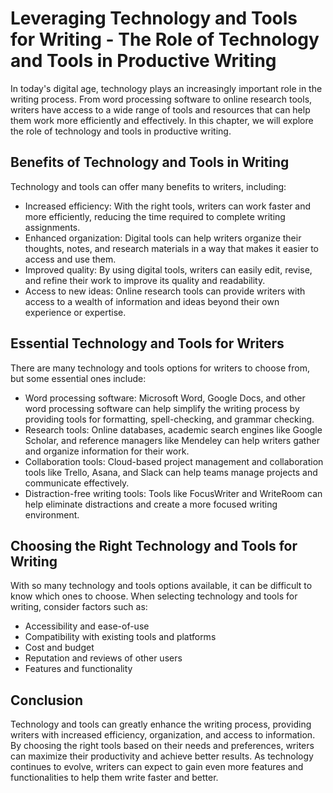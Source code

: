 Leveraging Technology and Tools for Writing - The Role of Technology and Tools in Productive Writing
===============================================================================================================

In today's digital age, technology plays an increasingly important role in the writing process. From word processing software to online research tools, writers have access to a wide range of tools and resources that can help them work more efficiently and effectively. In this chapter, we will explore the role of technology and tools in productive writing.

Benefits of Technology and Tools in Writing
-------------------------------------------

Technology and tools can offer many benefits to writers, including:

* Increased efficiency: With the right tools, writers can work faster and more efficiently, reducing the time required to complete writing assignments.
* Enhanced organization: Digital tools can help writers organize their thoughts, notes, and research materials in a way that makes it easier to access and use them.
* Improved quality: By using digital tools, writers can easily edit, revise, and refine their work to improve its quality and readability.
* Access to new ideas: Online research tools can provide writers with access to a wealth of information and ideas beyond their own experience or expertise.

Essential Technology and Tools for Writers
------------------------------------------

There are many technology and tools options for writers to choose from, but some essential ones include:

* Word processing software: Microsoft Word, Google Docs, and other word processing software can help simplify the writing process by providing tools for formatting, spell-checking, and grammar checking.
* Research tools: Online databases, academic search engines like Google Scholar, and reference managers like Mendeley can help writers gather and organize information for their work.
* Collaboration tools: Cloud-based project management and collaboration tools like Trello, Asana, and Slack can help teams manage projects and communicate effectively.
* Distraction-free writing tools: Tools like FocusWriter and WriteRoom can help eliminate distractions and create a more focused writing environment.

Choosing the Right Technology and Tools for Writing
---------------------------------------------------

With so many technology and tools options available, it can be difficult to know which ones to choose. When selecting technology and tools for writing, consider factors such as:

* Accessibility and ease-of-use
* Compatibility with existing tools and platforms
* Cost and budget
* Reputation and reviews of other users
* Features and functionality

Conclusion
----------

Technology and tools can greatly enhance the writing process, providing writers with increased efficiency, organization, and access to information. By choosing the right tools based on their needs and preferences, writers can maximize their productivity and achieve better results. As technology continues to evolve, writers can expect to gain even more features and functionalities to help them write faster and better.
